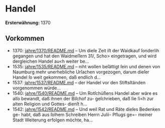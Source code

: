 # Handel

**Ersterwähnung:** 1370

## Vorkommen
- 1370: [jahre/1370/README.md](../jahre/1370/README.md) – Um dieſe Zeit iſt der Waidkauf ſonderlih gegangen
und hat den Waidmeſſern 31/, Scho> eingetragen,
und wird dergleichen Handel au<h weiter be...
- 1535: [jahre/1535/README.md](../jahre/1535/README.md) – niht wollen beſättigt
ſein und denen von Naumburg mehr unerhebliche Urſachen
vorgezogen, darum dieſer Handel ſo weit gekommen, daß
endlich d...
- 1537: [jahre/1537/README.md](../jahre/1537/README.md) – der Handel vor den Stiftsſtänden vorgenommen würde...
- 1540: [jahre/1540/README.md](../jahre/1540/README.md) – Um Rotſchüßens Handel
aber wäre es alſo bewandt, daß ihnen der Biſchof zu-
geſchrieben, daß ſie ſi<h zur alten Religion und Gottes-
dienſt h...
- 1542: [jahre/1542/README.md](../jahre/1542/README.md) – Und weil Rat und Räte dieſes Bedenken ge-
habt, daß aus ſolhem Schreiben Herrn Julii- Pflugs ge=-
meiner Stadt Weiterung erfolgen möchte, ha...
